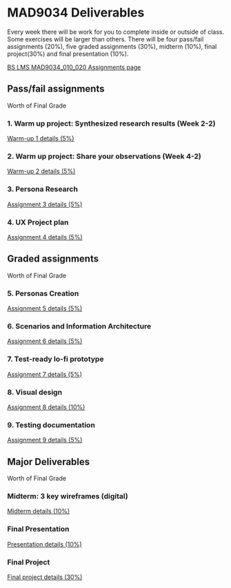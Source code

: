 # MAD9034 Deliverables


Every week there will be work for you to complete inside or outside of class. Some exercises will be larger than others. There will be four pass/fail assignments (20%), five graded assignments (30%), midterm (10%), final project(30%) and final presentation (10%).

[BS LMS MAD9034_010_020 Assignments page](https://brightspace.algonquincollege.com/d2l/lms/dropbox/user/folders_list.d2l?ou=282599&isprv=0)


## Pass/fail assignments

Worth <Badge type="error" text="20%"/> of Final Grade


### 1. Warm up project: Synthesized research results (Week 2-2) 

<Badge text="Due Sun. Sep 19 by 11:59pm"/>

[Warm-up 1 details (5%)](./warmup1.md)


### 2. Warm up project: Share your observations (Week 4-2)

<Badge text="Due Thur. Sep 30 by 11:59pm"/>

[Warm-up 2 details (5%)](./warmup2.md)


### 3. Persona Research

<Badge text="Due Sun. Oct 11 by 11:59pm"/>

[Assignment 3 details (5%)](./assg3.md)


### 4. UX Project plan

<Badge text="Due Tue. Oct 13 by 11:59pm"/>

[Assignment 4 details (5%)](./assg4.md)


## Graded assignments

Worth <Badge type="error" text="30%"/> of Final Grade


### 5. Personas Creation

<Badge text="Due Tue. Oct 20 by 11:59pm"/>

[Assignment 5 details (5%)](./assg5.md)


### 6. Scenarios and Information Architecture

<Badge text="Due Sun. Nov 01 by 11:59pm"/>

[Assignment 6 details (5%)](./assg6.md)


### 7. Test-ready lo-fi prototype

<Badge text="Due Tue. Nov 12 by 11:59pm"/>

[Assignment 7 details (5%)](./assg7.md)


### 8. Visual design

<Badge text="Due Thur. Nov 26 by 11:59pm"/>

[Assignment 8 details (10%)](./assg8.md)


### 9. Testing documentation

<Badge text="Due Thur. Dec 03 by 11:59pm"/>

[Assignment 9 details (5%)](./assg9.md)


## Major Deliverables

Worth <Badge type="error" text="50%"/> of Final Grade


### Midterm: 3 key wireframes (digital) 

<Badge text="Due Thur. Nov 19 by 11:59pm"/>

[Midterm details (10%)](./midterm.md)


### Final Presentation 

<Badge text="Due Tue. Dec 15/17 by the end of class"/>

[Presentation details (10%)](./presentation.md)


### Final Project 

<Badge text="Due Tue. Dec 15 by 11:59pm"/>

[Final project details (30%)](./proj.md)